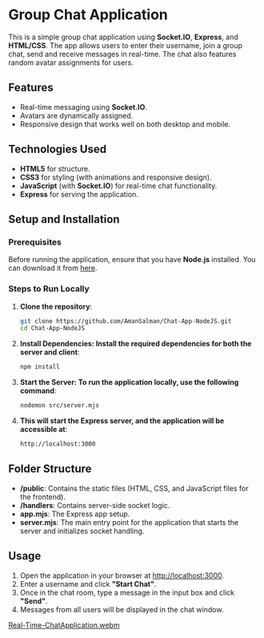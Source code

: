 # Group Chat Application

This is a simple group chat application using **Socket.IO**, **Express**, and **HTML/CSS**. The app allows users to enter their username, join a group chat, send and receive messages in real-time. The chat also features random avatar assignments for users.

## Features

- Real-time messaging using **Socket.IO**.
- Avatars are dynamically assigned.
- Responsive design that works well on both desktop and mobile.

## Technologies Used

- **HTML5** for structure.
- **CSS3** for styling (with animations and responsive design).
- **JavaScript** (with **Socket.IO**) for real-time chat functionality.
- **Express** for serving the application.

## Setup and Installation

### Prerequisites

Before running the application, ensure that you have **Node.js** installed. You can download it from [here](https://nodejs.org/).

### Steps to Run Locally

1. **Clone the repository**:
   ```bash
   git clone https://github.com/AmanSalman/Chat-App-NodeJS.git
   cd Chat-App-NodeJS
   ```
2. **Install Dependencies: Install the required dependencies for both the server and client**:
   ```bash
   npm install
   ```
3. **Start the Server: To run the application locally, use the following command**:
   ```bash
   nodemon src/server.mjs
   ```
4. **This will start the Express server, and the application will be accessible at**:
   ```bash
   http://localhost:3000
   ```
## Folder Structure

- **/public**: Contains the static files (HTML, CSS, and JavaScript files for the frontend).
- **/handlers**: Contains server-side socket logic.
- **app.mjs**: The Express app setup.
- **server.mjs**: The main entry point for the application that starts the server and initializes socket handling.

## Usage

1. Open the application in your browser at [http://localhost:3000](http://localhost:3000).
2. Enter a username and click **"Start Chat"**.
3. Once in the chat room, type a message in the input box and click **"Send"**.
4. Messages from all users will be displayed in the chat window.

[Real-Time-ChatApplication.webm](https://github.com/user-attachments/assets/3d9ffd9a-b197-4fe1-bd8b-bb2f0248c395)


